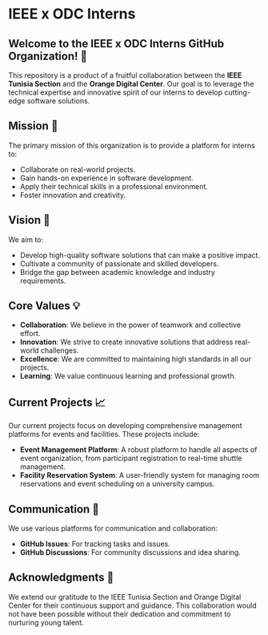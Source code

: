 # IEEE x ODC Interns

## Welcome to the IEEE x ODC Interns GitHub Organization! 🎉

This repository is a product of a fruitful collaboration between the **IEEE Tunisia Section** and the **Orange Digital Center**. Our goal is to leverage the technical expertise and innovative spirit of our interns to develop cutting-edge software solutions.

## Mission 🚀

The primary mission of this organization is to provide a platform for interns to:

- Collaborate on real-world projects.
- Gain hands-on experience in software development.
- Apply their technical skills in a professional environment.
- Foster innovation and creativity.

## Vision 🌟

We aim to:

- Develop high-quality software solutions that can make a positive impact.
- Cultivate a community of passionate and skilled developers.
- Bridge the gap between academic knowledge and industry requirements.

## Core Values 💡

- **Collaboration**: We believe in the power of teamwork and collective effort.
- **Innovation**: We strive to create innovative solutions that address real-world challenges.
- **Excellence**: We are committed to maintaining high standards in all our projects.
- **Learning**: We value continuous learning and professional growth.

## Current Projects 📈

Our current projects focus on developing comprehensive management platforms for events and facilities. These projects include:

- **Event Management Platform**: A robust platform to handle all aspects of event organization, from participant registration to real-time shuttle management.
- **Facility Reservation System**: A user-friendly system for managing room reservations and event scheduling on a university campus.

## Communication 📢

We use various platforms for communication and collaboration:

- **GitHub Issues**: For tracking tasks and issues.
- **GitHub Discussions**: For community discussions and idea sharing.

## Acknowledgments 🙏

We extend our gratitude to the IEEE Tunisia Section and Orange Digital Center for their continuous support and guidance. This collaboration would not have been possible without their dedication and commitment to nurturing young talent.
